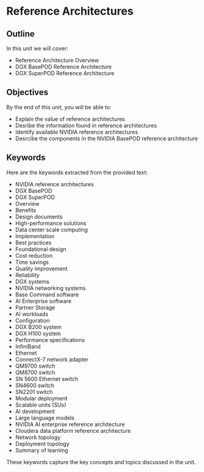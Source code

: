 # Reference Architectures

## Outline
In this unit we will cover:
- Reference Architecture Overview
- DGX BasePOD Reference Architecture
- DGX SuperPOD Reference Architecture

## Objectives
By the end of this unit, you will be able to:
- Explain the value of reference architectures
- Desribe the information found in reference architectures
- Identify available NVIDIA reference architectures
- Desrcibe the components in the NVIDIA BasePOD reference architecture

## Keywords
Here are the keywords extracted from the provided text:

- NVIDIA reference architectures
- DGX BasePOD
- DGX SuperPOD
- Overview
- Benefits
- Design documents
- High-performance solutions
- Data center scale computing
- Implementation
- Best practices
- Foundational design
- Cost reduction
- Time savings
- Quality improvement
- Reliability
- DGX systems
- NVIDIA networking systems
- Base Command software
- AI Enterprise software
- Partner Storage
- AI workloads
- Configuration
- DGX B200 system
- DGX H100 system
- Performance specifications
- InfiniBand
- Ethernet
- ConnectX-7 network adapter
- QM9700 switch
- QM8700 switch
- SN 5600 Ethernet switch
- SN4600 switch
- SN2201 switch
- Modular deployment
- Scalable units (SUs)
- AI development
- Large language models
- NVIDIA AI enterprise reference architecture
- Cloudera data platform reference architecture
- Network topology
- Deployment topology
- Summary of learning

These keywords capture the key concepts and topics discussed in the unit.